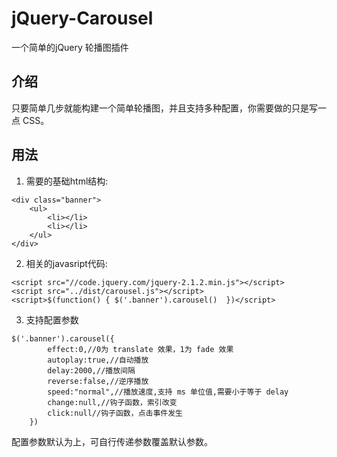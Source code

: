 # jQuery-Carousel
一个简单的jQuery 轮播图插件
## 介绍
只要简单几步就能构建一个简单轮播图，并且支持多种配置，你需要做的只是写一点 CSS。

## 用法
1. 需要的基础html结构:
```
<div class="banner">
    <ul>
        <li></li>
        <li></li>
    </ul>
</div>
```
2. 相关的javasript代码:
```
<script src="//code.jquery.com/jquery-2.1.2.min.js"></script>
<script src="../dist/carousel.js"></script> 
<script>$(function() { $('.banner').carousel()  })</script>
```
3. 支持配置参数
```
$('.banner').carousel({
        effect:0,//0为 translate 效果，1为 fade 效果
        autoplay:true,//自动播放
        delay:2000,//播放间隔
        reverse:false,//逆序播放
        speed:"normal",//播放速度,支持 ms 单位值,需要小于等于 delay
        change:null,//钩子函数，索引改变
        click:null//钩子函数，点击事件发生
    })
```
配置参数默认为上，可自行传递参数覆盖默认参数。
